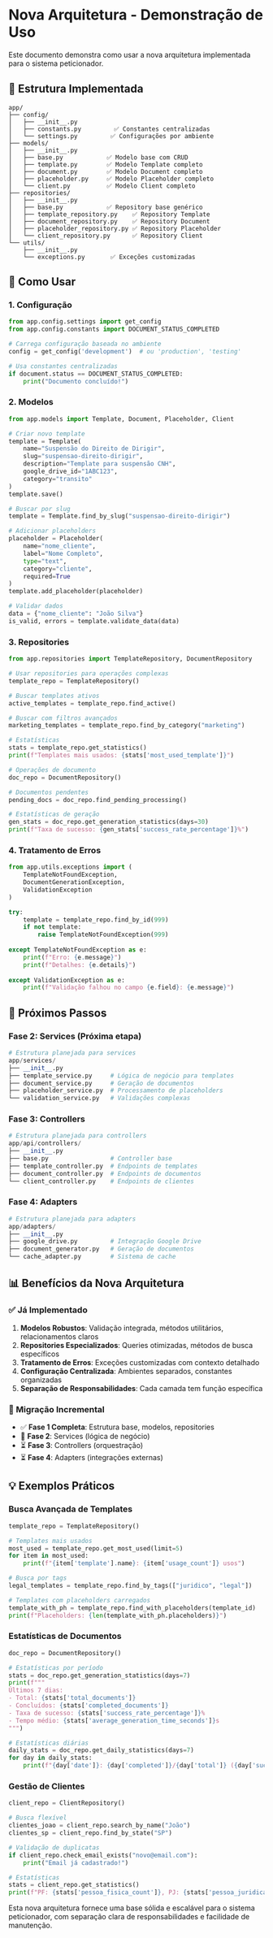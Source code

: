 # Nova Arquitetura - Demonstração de Uso

Este documento demonstra como usar a nova arquitetura implementada para o sistema peticionador.

## 📁 Estrutura Implementada

```
app/
├── config/
│   ├── __init__.py
│   ├── constants.py         ✅ Constantes centralizadas
│   └── settings.py         ✅ Configurações por ambiente
├── models/
│   ├── __init__.py
│   ├── base.py            ✅ Modelo base com CRUD
│   ├── template.py        ✅ Modelo Template completo
│   ├── document.py        ✅ Modelo Document completo  
│   ├── placeholder.py     ✅ Modelo Placeholder completo
│   └── client.py          ✅ Modelo Client completo
├── repositories/
│   ├── __init__.py
│   ├── base.py            ✅ Repository base genérico
│   ├── template_repository.py    ✅ Repository Template
│   ├── document_repository.py    ✅ Repository Document
│   ├── placeholder_repository.py ✅ Repository Placeholder
│   └── client_repository.py      ✅ Repository Client
└── utils/
    ├── __init__.py
    └── exceptions.py       ✅ Exceções customizadas
```

## 🔧 Como Usar

### 1. Configuração

```python
from app.config.settings import get_config
from app.config.constants import DOCUMENT_STATUS_COMPLETED

# Carrega configuração baseada no ambiente
config = get_config('development')  # ou 'production', 'testing'

# Usa constantes centralizadas
if document.status == DOCUMENT_STATUS_COMPLETED:
    print("Documento concluído!")
```

### 2. Modelos

```python
from app.models import Template, Document, Placeholder, Client

# Criar novo template
template = Template(
    name="Suspensão do Direito de Dirigir",
    slug="suspensao-direito-dirigir",
    description="Template para suspensão CNH",
    google_drive_id="1ABC123",
    category="transito"
)
template.save()

# Buscar por slug
template = Template.find_by_slug("suspensao-direito-dirigir")

# Adicionar placeholders
placeholder = Placeholder(
    name="nome_cliente",
    label="Nome Completo",
    type="text",
    category="cliente",
    required=True
)
template.add_placeholder(placeholder)

# Validar dados
data = {"nome_cliente": "João Silva"}
is_valid, errors = template.validate_data(data)
```

### 3. Repositories

```python
from app.repositories import TemplateRepository, DocumentRepository

# Usar repositories para operações complexas
template_repo = TemplateRepository()

# Buscar templates ativos
active_templates = template_repo.find_active()

# Buscar com filtros avançados
marketing_templates = template_repo.find_by_category("marketing")

# Estatísticas
stats = template_repo.get_statistics()
print(f"Templates mais usados: {stats['most_used_template']}")

# Operações de documento
doc_repo = DocumentRepository()

# Documentos pendentes
pending_docs = doc_repo.find_pending_processing()

# Estatísticas de geração
gen_stats = doc_repo.get_generation_statistics(days=30)
print(f"Taxa de sucesso: {gen_stats['success_rate_percentage']}%")
```

### 4. Tratamento de Erros

```python
from app.utils.exceptions import (
    TemplateNotFoundException,
    DocumentGenerationException,
    ValidationException
)

try:
    template = template_repo.find_by_id(999)
    if not template:
        raise TemplateNotFoundException(999)
        
except TemplateNotFoundException as e:
    print(f"Erro: {e.message}")
    print(f"Detalhes: {e.details}")
    
except ValidationException as e:
    print(f"Validação falhou no campo {e.field}: {e.message}")
```

## 🚀 Próximos Passos

### Fase 2: Services (Próxima etapa)

```python
# Estrutura planejada para services
app/services/
├── __init__.py
├── template_service.py     # Lógica de negócio para templates
├── document_service.py     # Geração de documentos
├── placeholder_service.py  # Processamento de placeholders
└── validation_service.py   # Validações complexas
```

### Fase 3: Controllers

```python
# Estrutura planejada para controllers
app/api/controllers/
├── __init__.py
├── base.py                 # Controller base
├── template_controller.py  # Endpoints de templates
├── document_controller.py  # Endpoints de documentos
└── client_controller.py    # Endpoints de clientes
```

### Fase 4: Adapters

```python
# Estrutura planejada para adapters
app/adapters/
├── __init__.py
├── google_drive.py         # Integração Google Drive
├── document_generator.py   # Geração de documentos
└── cache_adapter.py        # Sistema de cache
```

## 📊 Benefícios da Nova Arquitetura

### ✅ Já Implementado

1. **Modelos Robustos**: Validação integrada, métodos utilitários, relacionamentos claros
2. **Repositories Especializados**: Queries otimizadas, métodos de busca específicos
3. **Tratamento de Erros**: Exceções customizadas com contexto detalhado
4. **Configuração Centralizada**: Ambientes separados, constantes organizadas
5. **Separação de Responsabilidades**: Cada camada tem função específica

### 🔄 Migração Incremental

- ✅ **Fase 1 Completa**: Estrutura base, modelos, repositories
- 🔄 **Fase 2**: Services (lógica de negócio)
- ⏳ **Fase 3**: Controllers (orquestração)
- ⏳ **Fase 4**: Adapters (integrações externas)

## 💡 Exemplos Práticos

### Busca Avançada de Templates

```python
template_repo = TemplateRepository()

# Templates mais usados
most_used = template_repo.get_most_used(limit=5)
for item in most_used:
    print(f"{item['template'].name}: {item['usage_count']} usos")

# Busca por tags
legal_templates = template_repo.find_by_tags(["juridico", "legal"])

# Templates com placeholders carregados
template_with_ph = template_repo.find_with_placeholders(template_id)
print(f"Placeholders: {len(template_with_ph.placeholders)}")
```

### Estatísticas de Documentos

```python
doc_repo = DocumentRepository()

# Estatísticas por período
stats = doc_repo.get_generation_statistics(days=7)
print(f"""
Últimos 7 dias:
- Total: {stats['total_documents']}
- Concluídos: {stats['completed_documents']}
- Taxa de sucesso: {stats['success_rate_percentage']}%
- Tempo médio: {stats['average_generation_time_seconds']}s
""")

# Estatísticas diárias
daily_stats = doc_repo.get_daily_statistics(days=7)
for day in daily_stats:
    print(f"{day['date']}: {day['completed']}/{day['total']} ({day['success_rate']}%)")
```

### Gestão de Clientes

```python
client_repo = ClientRepository()

# Busca flexível
clientes_joao = client_repo.search_by_name("João")
clientes_sp = client_repo.find_by_state("SP")

# Validação de duplicatas
if client_repo.check_email_exists("novo@email.com"):
    print("Email já cadastrado!")

# Estatísticas
stats = client_repo.get_statistics()
print(f"PF: {stats['pessoa_fisica_count']}, PJ: {stats['pessoa_juridica_count']}")
```

Esta nova arquitetura fornece uma base sólida e escalável para o sistema peticionador, com separação clara de responsabilidades e facilidade de manutenção.
